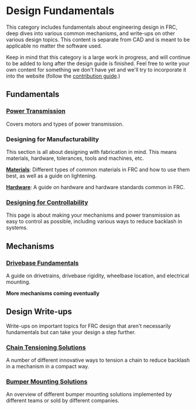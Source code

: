 # Design Fundamentals
This category includes fundamentals about engineering design in FRC, deep dives into various common mechanisms, and write-ups on other various design topics. This content is separate from CAD and is meant to be applicable no matter the software used. 

Keep in mind that this category is a large work in progress, and will continue to be added to long after the design guide is finished. Feel free to write your own content for something we don't have yet and we'll try to incorporate it into the website (follow the [contribution guide](../contribution/methodsOfContributing.md).)

## Fundamentals

### [Power Transmission](fundamentals/powerTransmission.md)
Covers motors and types of power transmission.

### Designing for Manufacturability
This section is all about designing with fabrication in mind. This means materials, hardware, tolerances, tools and machines, etc.

[**Materials**](fundamentals/materials.md): Different types of common materials in FRC and how to use them best, as well as a guide on lightening.

[**Hardware**](fundamentals/hardwareStandards.md): A guide on hardware and hardware standards common in FRC.

### [Designing for Controllability](fundamentals/DFC.md)
This page is about making your mechanisms and power transmission as easy to control as possible, including various ways to reduce backlash in systems.

## Mechanisms

### [Drivebase Fundamentals](mechanisms/drivebase.md/)
A guide on drivetrains, drivebase rigidity, wheelbase location, and electrical mounting.

**More mechanisms coming eventually**

## Design Write-ups
Write-ups on important topics for FRC design that aren't necessarily fundamentals but can take your design a step further.

### [Chain Tensioning Solutions](design-writeups/chainTensioning.md)
A number of different innovative ways to tension a chain to reduce backlash in a mechanism in a compact way.

### [Bumper Mounting Solutions](design-writeups/bumperMounting.md)
An overview of different bumper mounting solutions implemented by different teams or sold by different companies.

